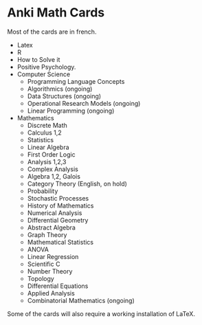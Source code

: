 # Anki Math Cards

Most of the cards are in french.

- Latex
- R
- How to Solve it
- Positive Psychology.
- Computer Science
    * Programming Language Concepts
    * Algorithmics (ongoing)
    * Data Structures (ongoing)
    * Operational Research Models (ongoing)
    * Linear Programming (ongoing)
- Mathematics
    * Discrete Math
    * Calculus 1,2
    * Statistics
    * Linear Algebra
    * First Order Logic
    * Analysis 1,2,3
    * Complex Analysis
    * Algebra 1,2, Galois
    * Category Theory (English, on hold)
    * Probability
    * Stochastic Processes
    * History of Mathematics
    * Numerical Analysis
    * Differential Geometry
    * Abstract Algebra
    * Graph Theory
    * Mathematical Statistics
    * ANOVA
    * Linear Regression
    * Scientific C
    * Number Theory
    * Topology
    * Differential Equations
    * Applied Analysis
    * Combinatorial Mathematics (ongoing)

Some of the cards will also require a working installation of LaTeX.
